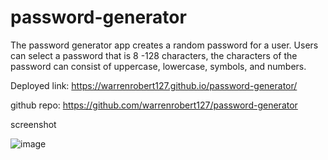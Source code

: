# password-generator

The password generator app creates a random password for a user. Users can select a password that is 8 -128 characters, the characters of the password can consist of uppercase, lowercase, symbols, and numbers.

Deployed link: https://warrenrobert127.github.io/password-generator/


github repo: https://github.com/warrenrobert127/password-generator


screenshot

![image](https://user-images.githubusercontent.com/20363030/154619590-e83fb3eb-9d80-40d8-a718-5e9abc39a6ad.png)